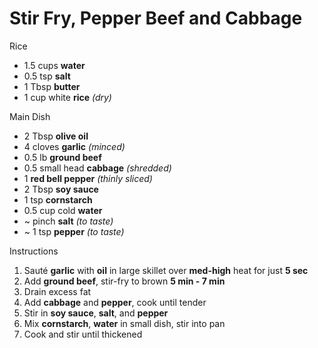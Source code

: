 # Stir Fry, Pepper Beef and Cabbage

Rice
- 1.5 cups **water**
- 0.5 tsp **salt**
- 1 Tbsp **butter**
- 1 cup white **rice** *(dry)*

Main Dish
- 2 Tbsp **olive oil**
- 4 cloves **garlic** *(minced)*
- 0.5 lb **ground beef**
- 0.5 small head **cabbage** *(shredded)*
- 1 **red bell pepper** *(thinly sliced)*
- 2 Tbsp **soy sauce**
- 1 tsp **cornstarch**
- 0.5 cup cold **water**
- ~ pinch **salt** *(to taste)*
- ~ 1 tsp **pepper** *(to taste)*

Instructions
1. Sauté **garlic** with **oil** in large skillet over **med-high** heat for just **5 sec**
1. Add **ground beef**, stir-fry to brown **5 min - 7 min**
1. Drain excess fat
1. Add **cabbage** and **pepper**, cook until tender
1. Stir in **soy sauce**, **salt**, and **pepper**
1. Mix **cornstarch**, **water** in small dish, stir into pan
1. Cook and stir until thickened
